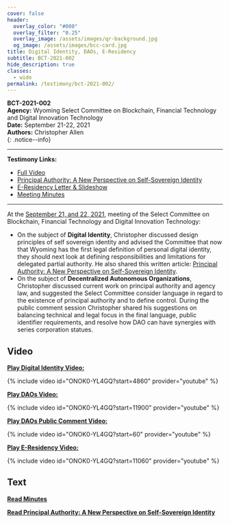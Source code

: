 ```yaml
---
cover: false
header:
  overlay_color: "#000"
  overlay_filter: "0.25"
  overlay_image: /assets/images/qr-background.jpg
  og_image: /assets/images/bcc-card.jpg
title: Digital Identity, DAOs, E-Residency
subtitle: BCT-2021-002
hide_description: true
classes:
  - wide
permalink: /testimony/bct-2021-002/
---
```


**BCT-2021-002**<br>
**Agency:** Wyoming Select Committee on Blockchain, Financial Technology and Digital Innovation Technology<br>
**Date:** September 21-22, 2021<br>
**Authors:** Christopher Allen<br>
{: .notice--info}

---

**Testimony Links:**
  * [Full Video](https://www.youtube.com/watch?v=ONOK0-YL4GQ)
  * [Principal Authority: A New Perspective on Self-Sovereign Identity](https://wyoleg.gov/InterimCommittee/2021/S19-2021092117-02DigitalIDpresentation.pdf)
  * [E-Residency Letter & Slideshow](https://wyoleg.gov/InterimCommittee/2021/S19-2021092109-01E-Residency.pdf)
  * [Meeting Minutes](https://www.wyoleg.gov/Committees/2021/S19)

---

At the [September 21, and 22, 2021](https://www.wyoleg.gov/Committees/2021/S19), meeting of the Select Committee on Blockchain, Financial Technology and Digital Innovation Technology:
* On the subject of **Digital Identity**, Christopher discussed design principles of self sovereign identity and advised the Committee that now that Wyoming has the first legal definition of  personal digital identity, they should next look at defining responsibilities and limitations for delegated partial authority. He also shared this written article: [Principal Authority: A New Perspective on Self-Sovereign Identity](https://wyoleg.gov/InterimCommittee/2021/S19-2021092117-02DigitalIDpresentation.pdf). 
* On the subject of **Decentralized Autonomous Organizations**, Christopher discussed current work on principal authority and agency law, and suggested the Select Committee consider language in regard to the existence of principal authority and to define control. During the public comment session Christopher shared his suggestions on balancing technical and legal focus in the final language, public identifier requirements, and resolve how DAO can have synergies with series corporation statues.

## Video

[**Play Digital Identity Video:**](https://www.youtube.com/watch?v=ONOK0-YL4GQ&t=4860s)

{% include video id="ONOK0-YL4GQ?start=4860" provider="youtube" %}

[**Play DAOs Video:**](https://www.youtube.com/watch?v=ONOK0-YL4GQ&t=11900s)

{% include video id="ONOK0-YL4GQ?start=11900" provider="youtube" %}

[**Play DAOs Public Comment Video:**](https://www.youtube.com/watch?v=ONOK0-YL4GQ&t=60s)

{% include video id="ONOK0-YL4GQ?start=60" provider="youtube" %}

[**Play E-Residency Video:**](https://www.youtube.com/watch?v=ONOK0-YL4GQ&t=11060s)

{% include video id="ONOK0-YL4GQ?start=11060" provider="youtube" %}


## Text

<a href="https://wyoleg.gov/InterimCommittee/2021/S19-20210921MeetingMinutes.pdf"><b>Read Minutes</b></a>

[**Read Principal Authority: A New Perspective on Self-Sovereign Identity**](https://wyoleg.gov/InterimCommittee/2021/S19-2021092117-02DigitalIDpresentation.pdf)
